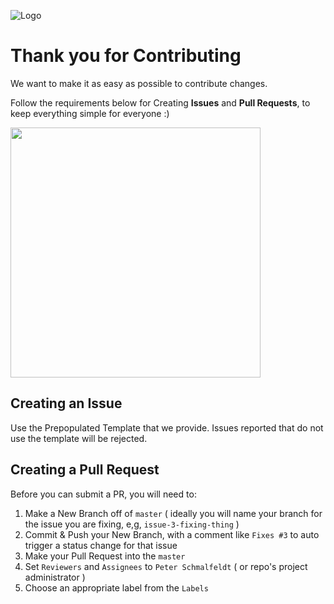 ![Logo](https://sfccdevops.s3.amazonaws.com/logo-128.png "Logo")

Thank you for Contributing
===

We want to make it as easy as possible to contribute changes.

Follow the requirements below for Creating **Issues** and **Pull Requests**, to keep everything simple for everyone :)

<img src="https://octodex.github.com/images/dinotocat.png" width="400" />

Creating an Issue
---

Use the Prepopulated Template that we provide.  Issues reported that do not use the template will be rejected.


Creating a Pull Request
---

Before you can submit a PR, you will need to:

1. Make a New Branch off of `master` ( ideally you will name your branch for the issue you are fixing, e,g, `issue-3-fixing-thing` )
2. Commit & Push your New Branch, with a comment like `Fixes #3` to auto trigger a status change for that issue
3. Make your Pull Request into the `master`
4. Set `Reviewers` and `Assignees` to `Peter Schmalfeldt` ( or repo's project administrator )
5. Choose an appropriate label from the `Labels`
